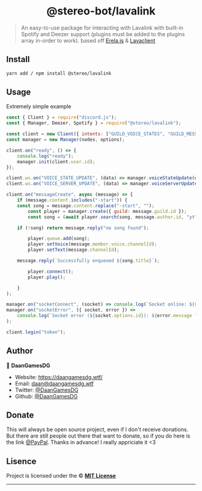 <h1 align="center">@stereo-bot/lavalink</h1>

> An easy-to-use package for interacting with Lavalink with built-in Spotify and Deezer support (plugins must be added to the plugins array in-order to work). based off [Erela.js](https://github.com/MenuDocs/erela.js) & [Lavaclient](https://github.com/lavaclient)

## Install

```sh
yarn add / npm install @stereo/lavalink
```

## Usage

Extremely simple example

```js
const { Client } = require("discord.js");
const { Manager, Deezer, Spotify } = require("@stereo/lavalink");

const client = new Client({ intents: ["GUILD_VOICE_STATES", "GUILD_MESSAGES", "GUILDS"] });
const manager = new Manager(nodes, options);

client.on("ready", () => {
	console.log("ready");
	manager.init(client.user.id);
});

client.ws.on("VOICE_STATE_UPDATE", (data) => manager.voiceStateUpdate(data));
client.ws.on("VOICE_SERVER_UPDATE", (data) => manager.voiceServerUpdate(data));

client.on("messageCreate", async (message) => {
	if (message.content.includes("-start")) {
    const song = message.content.replace("-start", "");
		const player = manager.create({ guild: message.guild.id });
		const song = (await player.search(song, message.author.id, "yt")).tracks[0];

    if (!song) return message.reply("no song found");

		player.queue.add(song);
		player.setVoice(message.member.voice.channelId);
		player.setText(message.channelId);

    message.reply(`Successfully enqueued ${song.title}`);

		player.connect();
		player.play();

	}
);

manager.on("socketConnect", (socket) => console.log(`Socket online: ${socket.options.id}`));
manager.on("socketError", ({ socket, error }) =>
	console.log(`Socket error (${socket.options.id}): ${error.message ?? error.stack}`)
);

client.login("token");
```

## Author

👤 **DaanGamesDG**

- Website: https://daangamesdg.wtf/
- Email: <daan@daangamesdg.wtf>
- Twitter: [@DaanGamesDG](https://twitter.com/DaanGamesDG)
- Github: [@DaanGamesDG](https://github.com/DaanGamesDG)

## Donate

This will always be open source project, even if I don't receive donations. But there are still people out there that want to donate, so if you do here is the link [@PayPal](https://paypal.me/daangamesdg). Thanks in advance! I really appriciate it <3

## Lisence

Project is licensed under the © [**MIT License**](/LICENSE)

---

